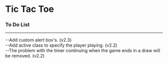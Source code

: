 # **Tic Tac Toe**  
### To Do List  
---
--Add custom alert box's.  (v2.3)  
--Add active class to specify the player playing.  (v2.2)  
--The problem with the timer continuing when the game ends in a draw will be removed.  (v2.2)  
